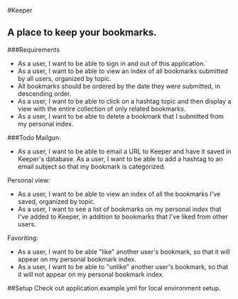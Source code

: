 #Keeper
## A place to keep your bookmarks.

###Requirements
- As a user, I want to be able to sign in and out of this application.`
- As a user, I want to be able to view an index of all bookmarks submitted by all users, organized by topic.
- All bookmarks should be ordered by the date they were submitted, in descending order.
- As a user, I want to be able to click on a hashtag topic and then display a view with the entire collection of only related bookmarks.
- As a user, I want to be able to delete a bookmark that I submitted from my personal index.

###Todo
Mailgun:
- As a user, I want to be able to email a URL to Keeper and have it saved in Keeper's database.
As a user, I want to be able to add a hashtag to an email subject so that my bookmark is categorized.

Personal view:
- As a user, I want to be able to view an index of all the bookmarks I've saved, organized by topic.
- As a user, I want to see a list of bookmarks on my personal index that I've added to Keeper, in addition to bookmarks that I've liked from other users.

Favoriting:
- As a user, I want to be able "like" another user's bookmark, so that it will appear on my personal bookmark index.
- As a user, I want to be able to "unlike" another user's bookmark, so that it will not appear on my personal bookmark index.

##Setup
Check out application.example.yml for local environment setup.